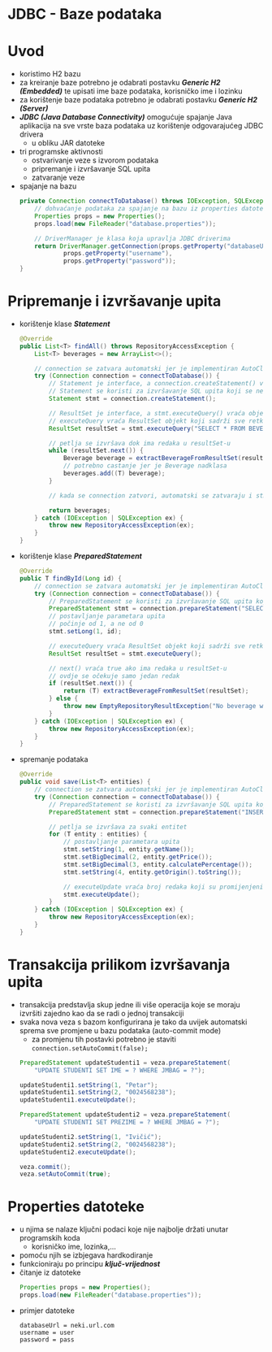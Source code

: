 # JDBC - Baze podataka

# Uvod
- koristimo H2 bazu
- za kreiranje baze potrebno je odabrati postavku ***Generic H2 (Embedded)*** te upisati ime baze podataka, korisničko ime i lozinku
- za korištenje baze podataka potrebno je odabrati postavku ***Generic H2 (Server)***
- ***JDBC (Java Database Connectivity)*** omogućuje spajanje Java aplikacija na sve vrste baza podataka uz korištenje odgovarajućeg JDBC drivera
    - u obliku JAR datoteke
- tri programske aktivnosti
    - ostvarivanje veze s izvorom podataka
    - pripremanje i izvršavanje SQL upita
    - zatvaranje veze
- spajanje na bazu
    ```java
    private Connection connectToDatabase() throws IOException, SQLException {
        // dohvaćanje podataka za spajanje na bazu iz properties datoteke
        Properties props = new Properties();
        props.load(new FileReader("database.properties"));

        // DriverManager je klasa koja upravlja JDBC driverima
        return DriverManager.getConnection(props.getProperty("databaseUrl"),
                props.getProperty("username"),
                props.getProperty("password"));
    }
    ```

# Pripremanje i izvršavanje upita
- korištenje klase ***Statement***
    ```java
    @Override
    public List<T> findAll() throws RepositoryAccessException {
        List<T> beverages = new ArrayList<>();

        // connection se zatvara automatski jer je implementiran AutoCloseable
        try (Connection connection = connectToDatabase()) {
            // Statement je interface, a connection.createStatement() vraća objekt koji ga implementira
            // Statement se koristi za izvršavanje SQL upita koji se ne moraju ponavljati
            Statement stmt = connection.createStatement();

            // ResultSet je interface, a stmt.executeQuery() vraća objekt koji ga implementira
            // executeQuery vraća ResultSet objekt koji sadrži sve retke koji zadovoljavaju upit
            ResultSet resultSet = stmt.executeQuery("SELECT * FROM BEVERAGE");

            // petlja se izvršava dok ima redaka u resultSet-u
            while (resultSet.next()) {
                Beverage beverage = extractBeverageFromResultSet(resultSet);
                // potrebno castanje jer je Beverage nadklasa
                beverages.add((T) beverage);
            }

            // kada se connection zatvori, automatski se zatvaraju i stmt i resultSet

            return beverages;
        } catch (IOException | SQLException ex) {
            throw new RepositoryAccessException(ex);
        }
    }
    ```
- korištenje klase ***PreparedStatement***
    ```java
    @Override
    public T findById(Long id) {
        // connection se zatvara automatski jer je implementiran AutoCloseable
        try (Connection connection = connectToDatabase()) {
            // PreparedStatement se koristi za izvršavanje SQL upita koji se ponavljaju
            PreparedStatement stmt = connection.prepareStatement("SELECT * FROM BEVERAGE WHERE ID = ?");
            // postavljanje parametara upita
            // počinje od 1, a ne od 0
            stmt.setLong(1, id);

            // executeQuery vraća ResultSet objekt koji sadrži sve retke koji zadovoljavaju upit
            ResultSet resultSet = stmt.executeQuery();

            // next() vraća true ako ima redaka u resultSet-u
            // ovdje se očekuje samo jedan redak
            if (resultSet.next()) {
                return (T) extractBeverageFromResultSet(resultSet);
            } else {
                throw new EmptyRepositoryResultException("No beverage with id " + id);
            }
        } catch (IOException | SQLException ex) {
            throw new RepositoryAccessException(ex);
        }
    }
    ```
- spremanje podataka
    ```java
    @Override
    public void save(List<T> entities) {
        // connection se zatvara automatski jer je implementiran AutoCloseable
        try (Connection connection = connectToDatabase()) {
            // PreparedStatement se koristi za izvršavanje SQL upita koji se ponavljaju
            PreparedStatement stmt = connection.prepareStatement("INSERT INTO BEVERAGE (NAME, PRICE, ALCOHOL_PERCENTAGE, ORIGIN) VALUES (?, ?, ?, ?)");

            // petlja se izvršava za svaki entitet
            for (T entity : entities) {
                // postavljanje parametara upita
                stmt.setString(1, entity.getName());
                stmt.setBigDecimal(2, entity.getPrice());
                stmt.setBigDecimal(3, entity.calculatePercentage());
                stmt.setString(4, entity.getOrigin().toString());

                // executeUpdate vraća broj redaka koji su promijenjeni
                stmt.executeUpdate();
            }
        } catch (IOException | SQLException ex) {
            throw new RepositoryAccessException(ex);
        }
    }
    ```

# Transakcija prilikom izvršavanja upita
- transakcija predstavlja skup jedne ili više operacija koje se moraju izvršiti zajedno kao da se radi o jednoj transakciji
- svaka nova veza s bazom konfigurirana je tako da uvijek automatski sprema sve promjene u bazu podataka (auto-commit mode)
    - za promjenu tih postavki potrebno je staviti `connection.setAutoCommit(false);`
    ```java
    PreparedStatement updateStudenti1 = veza.prepareStatement(
        "UPDATE STUDENTI SET IME = ? WHERE JMBAG = ?");

    updateStudenti1.setString(1, "Petar");
    updateStudenti1.setString(2, "0024568238");
    updateStudenti1.executeUpdate();

    PreparedStatement updateStudenti2 = veza.prepareStatement(
        "UPDATE STUDENTI SET PREZIME = ? WHERE JMBAG = ?");

    updateStudenti2.setString(1, "Ivičić");
    updateStudenti2.setString(2, "0024568238");
    updateStudenti2.executeUpdate();

    veza.commit();
    veza.setAutoCommit(true);
    ```

# Properties datoteke
- u njima se nalaze ključni podaci koje nije najbolje držati unutar programskih koda
    - korisničko ime, lozinka,...
- pomoću njih se izbjegava hardkodiranje
- funkcioniraju po principu ***ključ-vrijednost***
- čitanje iz datoteke
    ```java
    Properties props = new Properties();
    props.load(new FileReader("database.properties"));
    ```
- primjer datoteke
    ```
    databaseUrl = neki.url.com
    username = user
    password = pass
    ```